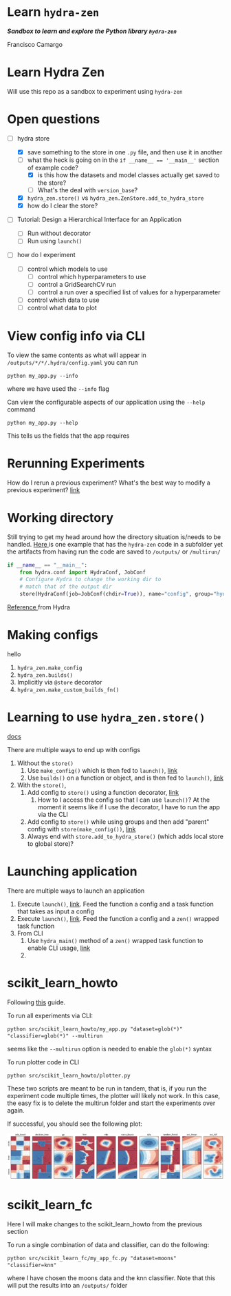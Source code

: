 Learn `hydra-zen`
======

***Sandbox to learn and explore the Python library `hydra-zen`***

Francisco Camargo

# Learn Hydra Zen

Will use this repo as a sandbox to experiment using `hydra-zen`

# Open questions

* [ ] hydra store

  * [X] save something to the store in one `.py` file, and then use it in another
  * [ ] what the heck is going on in the `if __name__ == '__main__'` section of example code?
    * [X] is this how the datasets and model classes actually get saved to the store?
    * [ ] What's the deal with `version_base`?
  * [X] `hydra_zen.store()` vs `hydra_zen.ZenStore.add_to_hydra_store`
  * [X] how do I clear the store?
* [ ] Tutorial: Design a Hierarchical Interface for an Application

  * [ ] Run without decorator
  * [ ] Run using `launch()`
* [ ] how do I experiment

  * [ ] control which models to use
    * [ ] control which hyperparameters to use
    * [ ] control a GridSearchCV run
    * [ ] control a run over a specified list of values for a hyperparameter
  * [ ] control which data to use
  * [ ] control what data to plot

# View config info via CLI

To view the same contents as what will appear in `/outputs/*/*/.hydra/config.yaml` you can run

```shell
python my_app.py --info
```

where we have used the `--info` flag

Can view the configurable aspects of our application using the `--help` command

```shell
python my_app.py --help
```

This tells us the fields that the app requires

# Rerunning Experiments

How do I rerun a previous experiment? What's the best way to modify a previous experiment? [link](https://mit-ll-responsible-ai.github.io/hydra-zen/how_to/configuring_experiments.html)

# Working directory

Still trying to get my head around how the directory situation is/needs to be handled. [Here ](https://mit-ll-responsible-ai.github.io/hydra-zen/how_to/using_scikit_learn.html#id1)is one example that has the `hydra-zen` code in a subfolder yet the artifacts from having run the code are saved to `/outputs/` or `/multirun/`

```python
if __name__ == "__main__":  
    from hydra.conf import HydraConf, JobConf
    # Configure Hydra to change the working dir to
    # match that of the output dir
    store(HydraConf(job=JobConf(chdir=True)), name="config", group="hydra")
```

[Reference ](https://hydra.cc/docs/upgrades/1.1_to_1.2/changes_to_job_working_dir/)from Hydra

# Making configs

hello

1. `hydra_zen.make_config`
2. `hydra_zen.builds()`
3. Implicitly via `@store` decorator
4. `hydra_zen.make_custom_builds_fn()`

# Learning to use `hydra_zen.store()`

[docs](https://mit-ll-responsible-ai.github.io/hydra-zen/generated/hydra_zen.ZenStore.html)

There are multiple ways to end up with configs

1. Without the `store()`
   1. Use `make_config()` which is then fed to `launch()`, [link](https://mit-ll-responsible-ai.github.io/hydra-zen/tutorials/basic_app.html)
   2. Use `builds()` on a function or object, and is then fed to `launch()`, [link](https://mit-ll-responsible-ai.github.io/hydra-zen/tutorials/basic_app.html)
2. With the `store()`,
   1. Add config to `store()` using a function decorator, [link](https://mit-ll-responsible-ai.github.io/hydra-zen/tutorials/add_cli.html)
      1. How to I access the config so that I can use `launch()`? At the moment it seems like if I use the decorator, I have to run the app via the CLI
   2. Add config to `store()` while using groups and then add "parent" config with `store(make_config())`, [link](https://mit-ll-responsible-ai.github.io/hydra-zen/how_to/using_scikit_learn.html)
   3. Always end with `store.add_to_hydra_store()` (which adds local store to global store)?

# Launching application

There are multiple ways to launch an application

1. Execute `launch()`, [link](https://mit-ll-responsible-ai.github.io/hydra-zen/tutorials/basic_app.html). Feed the function a config and a task function that takes as input a config
2. Execute `launch()`, [link](https://mit-ll-responsible-ai.github.io/hydra-zen/tutorials/basic_app.html). Feed the function a config and a `zen()` wrapped task function
3. From CLI
   1. Use `hydra_main()` method of a `zen()` wrapped task function to enable CLI usage, [link](https://mit-ll-responsible-ai.github.io/hydra-zen/tutorials/add_cli.html)
   2. 

# scikit_learn_howto

Following [this](https://mit-ll-responsible-ai.github.io/hydra-zen/how_to/using_scikit_learn.html) guide.

To run all experiments via CLI:

```shell
python src/scikit_learn_howto/my_app.py "dataset=glob(*)" "classifier=glob(*)" --multirun
```

seems like the `--multirun` option is needed to enable the `glob(*)` syntax

To run plotter code in CLI

```shell
python src/scikit_learn_howto/plotter.py
```

These two scripts are meant to be run in tandem, that is, if you run the experiment code multiple times, the plotter will likely not work. In this case, the easy fix is to delete the multirun folder and start the experiments over again.

If successful, you should see the following plot:

![1675139723253](image/README/1675139723253.png)

# scikit_learn_fc

Here I will make changes to the scikit_learn_howto from the previous section

To run a single combination of data and classifier, can do the following:

```shell
python src/scikit_learn_fc/my_app_fc.py "dataset=moons" "classifier=knn"
```

where I have chosen the moons data and the knn classifier. Note that this will put the results into an `/outputs/` folder
